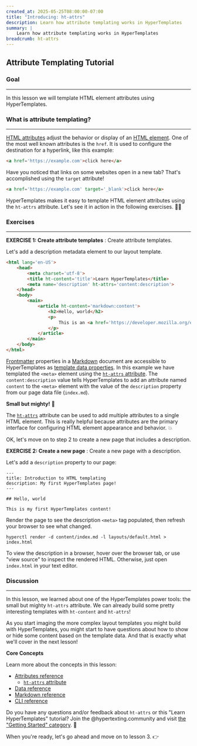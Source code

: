 ```yaml
---
created_at: 2025-05-25T08:00:00-07:00
title: "Introducing: ht-attrs"
description: Learn how attribute templating works in HyperTemplates
summary: |
    Learn how attribute templating works in HyperTemplates
breadcrumb: ht-attrs
---
```


## Attribute Templating Tutorial

<auto-toc selectors='h3,h4,h5,h6,dl dt'></auto-toc>

### Goal
--------

In this lesson we will template HTML element attributes using HyperTemplates.

### What is attribute templating?
---------------------------------

[HTML attributes] adjust the behavior or display of an [HTML element].
One of the most well known attributes is the `href`.
It is used to configure the destination for a hyperlink, like this example: 

```html
<a href='https://example.com'>click here</a>
```

Have you noticed that links on some websites open in a new tab?
That's accomplished using the `target` attribute!

```html
<a href='https://example.com' target='_blank'>click here</a>
```

HyperTemplates makes it easy to template HTML element attributes using the `ht-attrs` attribute.
Let's see it in action in the following exercises. 🏋️‍♂️

### Exercises
-------------

**EXERCISE 1: Create attribute templates**
: Create attribute templates.

  Let's add a description metadata element to our layout template.

  <code-snippet ht-block filename="layouts/default.html" highlight='5'>
  
  ```html
  <html lang='en-US'>
      <head>
          <meta charset='utf-8'>
          <title ht-content='title'>Learn HyperTemplates</title>
          <meta name='description' ht-attrs='content:description'>
      </head>
      <body>
          <main>
              <article ht-content='markdown:content'>
                  <h2>Hello, world</h2>
                  <p>
                      This is an <a href='https://developer.mozilla.org/en-US/docs/Web/HTML'>HTML</a> layout!
                  </p>
              </article>
          </main>
      </body>
  </html>
  ```
  
  </code-snippet>

  [Frontmatter](/docs/reference/core/markdown/#frontmatter) properties in a [Markdown] document are accessible to HyperTemplates as [template data properties](/docs/reference/core/data/#template-data-properties).
  In this example we have templated the `<meta>` element using the [`ht-attrs` attribute](/docs/reference/core/attributes/ht-attrs/).
  The `content:description` value tells HyperTemplates to add an attribute named `content` to the `<meta>` element with the value of the `description` property from our page data file (`index.md`).

  <doc-quote ht-block>

  **Small but mighty!** 💪

  The [`ht-attrs`] attribute can be used to add multiple attributes to a single HTML element.
  This is really helpful because attributes are the primary interface for configuring HTML element appearance and behavior. :boom:

  </doc-quote>

  OK, let's move on to step 2 to create a new page that includes a description.


**EXERCISE 2: Create a new page**
: Create a new page with a description.

  Let's add a `description` property to our page:

  <code-snippet ht-block filename="content/index.md" highlight="3">
  
  ```plaintext
  ---
  title: Introduction to HTML templating
  description: My first HyperTemplates page!
  ---
  
  ## Hello, world
  
  This is my first HyperTemplates content!
  ```
  
  </code-snippet>
  
  
  Render the page to see the description `<meta>` tag populated, then refresh your browser to see what changed.
  
  ```shell
  hyperctl render -d content/index.md -l layouts/default.html > index.html
  ```
  
  To view the description in a browser, hover over the browser tab, or use "view source" to inspect the rendered HTML.
  Otherwise, just open `index.html` in your text editor.

### Discussion
--------------

In this lesson, we learned about one of the HyperTemplates power tools: the small but mighty `ht-attrs` attribute.
We can already build some pretty interesting templates with `ht-content` and `ht-attrs`!

As you start imaging the more complex layout templates you might build with HyperTemplates, you might start to have questions about how to show or hide some content based on the template data.
And that is exactly what we'll cover in the next lesson!

<doc-quote ht-block info>

**Core Concepts**

Learn more about the concepts in this lesson:

* [Attributes reference](/docs/reference/core/attributes/)
  * [`ht-attrs` attribute](/docs/reference/core/ht-attrs/)
* [Data reference](/docs/reference/core/data/)
* [Markdown reference](/docs/reference/core/markdown/)
* [CLI reference](/docs/reference/cli/)

</doc-quote>

Do you have any questions and/or feedback about `ht-attrs` or this "Learn HyperTemplates" tutorial? 
Join the @hypertexting.community and visit [the "Getting Started" category]. :speech_balloon:

When you're ready, let's go ahead and move on to lesson 3. :point_right:

<tutorial-nav ht-block 
         prev-href='../lesson-1/' 
         prev-label='Lesson 1: Introducing <code>ht-content</code>' 
         next-href='../lesson-3/' 
         next-label='Lesson 3: Introducing <code>ht-if</code>'></tutorial-nav>


<!-- Links -->
[`ht-attrs`]: /docs/reference/core/attributes/ht-attrs/
[HTML attributes]: https://developer.mozilla.org/en-US/docs/Web/HTML/Reference/Attributes
[HTML element]: https://developer.mozilla.org/en-US/docs/Web/HTML/Reference/Elements
[element attributes]: https://developer.mozilla.org/en-US/docs/Web/HTML/Reference/Attributes
[Markdown]: /docs/reference/core/markdown/
[the "Getting Started" category]: https://hypertexting.community/c/hypertemplates/getting-started/
